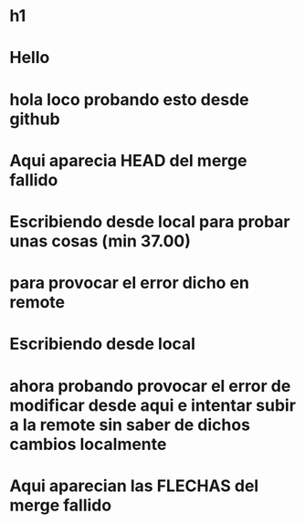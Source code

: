 # h1
# Hello
# hola loco probando esto desde github

# Aqui aparecia HEAD del merge fallido
# Escribiendo desde local para probar unas cosas (min 37.00)
# para provocar el error dicho en remote

# Escribiendo desde local
# ahora probando provocar el error de modificar desde aqui e intentar subir a la remote sin saber de dichos cambios localmente
# Aqui aparecian las FLECHAS del merge fallido
